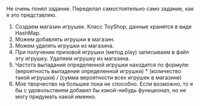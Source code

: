 Не очень понял задание. Переделал самостоятельно само задание, как я это представляю.
1. Создаем магазин игрушек. Класс ToyShop, данные хранятся в виде HashMap.
2. Можем добавлять игрушки в магазин.
3. Можем удалять игрушки из магазина.
4. При получении призовой игрушки (метод play) записываем в файл эту игрушку. Удаляем игрушку из магазина.
5. Частота выпадания определенной игрушки находится по формуле:
(вероятность выпадения определенной игрушки) * (количество такой игрушки) / (сумма вероятности всех игрушек в магазине)
6. Мое творчество на большее пока не способно.
Если возможно, то я бы с удовольствием добавил бы какой-нибудь функционал,
но не могу придумать какой именно.